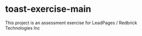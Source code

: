 # toast-exercise-main
This project is an assessment exercise for LeadPages / Redbrick Technologies Inc
